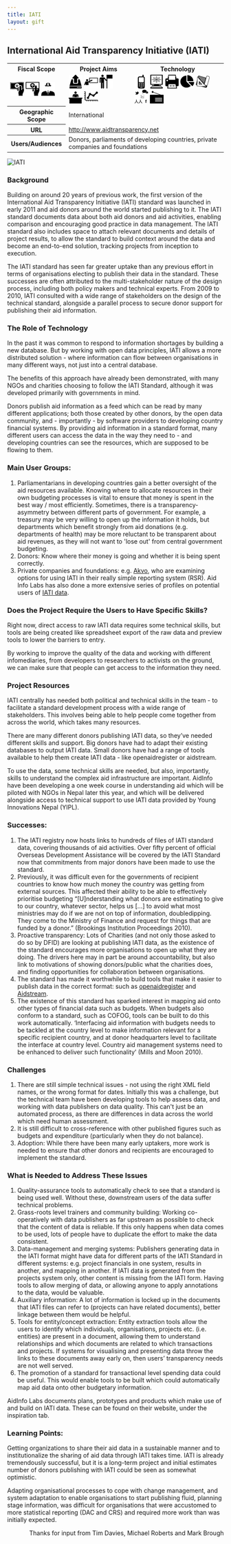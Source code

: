```yaml
---
title: IATI
layout: gift
---
```


## International Aid Transparency Initiative (IATI)

<table class="iconmatrix">
    <tr class="icons">
        <th class="inner">Fiscal Scope</th>
        <th class="inner">Project Aims</th>
        <th>Technology</th>
    </tr>
    <tr class="iconbar">
        <td class="inner">
            <img src="images/revenue.png" class="" title="Revenue Side" />
            <img src="images/spending.png" class="no" title="Spending Side" />
            <img src="images/invisible_money.png" class="" title="Off-Budget" />
        </td>
        <td class="inner">
            <img src="images/upload.png" class="" title="Publish Better Data" />
            <img src="images/educate.png" class="no" title="Educate Citizens" />
            <img src="images/citizen.png" class="no" title="Facilitate Direct Participation"/>
            <img src="images/decision-maker.png" class="" title="Get Feedback to Policy Makers" />
            <img src="images/data_analysis.png" class="" title="Analyse and Understand Data" />
        </td>
        <td>
            <img src="images/mobile.png" class="no" title="Mobile Technology" />
            <img src="images/web.png" class="" title="Web-based Technology" />
            <img src="images/offline.png" class="no" title="Offline and Print on Demand" />
            <img src="images/piechart.png" class="no" title="Data Visualisation and Maps" />
            <img src="images/standards.png" class="" title="Formats and Standards" />
            <img src="images/social_media.png" class="no" title="Social Media" />
            <img src="images/radio.png" class="no" title="Radio" />
        </td>
    </tr>
    <tr>
        <th class="inner">Geographic Scope</th>
        <td colspan="2">International</td>
    </tr>
    <tr>
        <th class="inner">URL</th>
        <td colspan="2"><a href="http://www.aidtransparency.net">http://www.aidtransparency.net</a></td>
    </tr>
    <tr>
        <th class="inner">Users/Audiences</th>
        <td colspan="2">Donors, parliaments of developing countries, private companies and foundations </td>
    </tr>
</table>

<img alt="IATI" src="http://farm8.staticflickr.com/7100/7272476346_0ae81268a5_o.png" class="screenshot" />


### Background 
Building on around 20 years of previous work, the first version of the International Aid Transparency Initiative (IATI) standard was launched in early 2011 and aid donors around the world started publishing to it. The IATI standard documents data about both aid donors and aid activities, enabling comparison and encouraging good practice in data management. The IATI standard also includes space to attach relevant documents and details of project results, to allow the standard to build context around the data and become an end-to-end solution, tracking projects from inception to execution. 

The IATI standard has seen far greater uptake than any previous effort in terms of organisations electing to publish their data in the standard. These successes are often attributed to the multi-stakeholder nature of the design process, including both policy makers and technical experts. From 2009 to 2010, IATI consulted with a wide range of stakeholders on the design of the technical standard, alongside a parallel process to secure donor support for publishing their aid information. 

### The Role of Technology 

In the past it was common to respond to information shortages by building a new database. But by working with open data principles, IATI allows a more distributed solution - where information can flow between organisations in many different ways, not just into a central database. 

The benefits of this approach have already been demonstrated, with many NGOs and charities choosing to follow the IATI Standard, although it was developed primarily with governments in mind.

Donors publish aid information as a feed which can be read by many different applications; both those created by other donors, by the open data community, and - importantly - by software providers to developing country financial systems. By providing aid information in a standard format, many different users can access the data in the way they need to - and developing countries can see the resources, which are supposed to be flowing to them. 

### Main User Groups: 

1. Parliamentarians in developing countries gain a better oversight of the aid resources available. Knowing where to allocate resources in their own budgeting processes is vital to ensure that money is spent in the best way / most efficiently. Sometimes, there is a transparency-asymmetry between different parts of government. For example, a treasury may be very willing to open up the information it holds, but departments which benefit strongly from aid donations (e.g. departments of health) may be more reluctant to be transparent about aid revenues, as they will not want to 'lose out' from central government budgeting.
2. Donors: Know where their money is going and whether it is being spent correctly. 
1. Private companies and foundations: e.g. [Akvo](http://www.akvo.org/), who are examining options for using IATI in their really simple reporting system (RSR). 
Aid Info Labs has also done a more extensive series of profiles on potential users of [IATI data](http://www.aidinfolabs.org/archives/category/inspiration/people). 

### Does the Project Require the Users to Have Specific Skills? 

Right now, direct access to raw IATI data requires some technical skills, but tools are being created like spreadsheet export of the raw data and preview tools to lower the barriers to entry. 

By working to improve the quality of the data and working with different infomediaries, from developers to researchers to activists on the ground, we can make sure that people can get access to the information they need. 

### Project Resources 

IATI centrally has needed both political and technical skills in the team - to facilitate a standard development process with a wide range of stakeholders. This involves being able to help people come together from across the world, which takes many resources. 

There are many different donors publishing IATI data, so they’ve needed different skills and support. Big donors have had to adapt their existing databases to output IATI data. Small donors have had a range of tools available to help them create IATI data - like openaidregister or aidstream. 

To use the data, some technical skills are needed, but also, importantly, skills to understand the complex aid infrastructure are important. AidInfo have been developing a one week course in understanding aid which will be piloted with NGOs in Nepal later this year, and which will be delivered alongside access to technical support to use IATI data provided by Young Innovations Nepal (YIPL). 

### Successes: 

1. The IATI registry now hosts links to hundreds of files of IATI standard data, covering thousands of aid activities. Over fifty percent of official Overseas Development Assistance will be covered by the IATI Standard now that commitments from major donors have been made to use the standard. 
2. Previously, it was difficult even for the governments of recipient countries to know how much money the country was getting from external sources. This affected their ability to be able to effectively prioritise budgeting “[U]nderstanding what donors are estimating to give to our country, whatever sector, helps us [...] to avoid what most ministries may do if we are not on top of information, doubledipping. They come to the Ministry of Finance and request for things that are funded by a donor.” (Brookings Institution Proceedings 2010). 
3. Proactive transparency: Lots of Charities (and not only those asked to do so by DFID) are looking at publishing IATI data, as the existence of the standard encourages more organisations to open up what they are doing. The drivers here may in part be around accountability, but also link to motivations of showing donors/public what the charities does, and finding opportunities for collaboration between organisations. 
4. The standard has made it worthwhile to build tools that make it easier to publish data in the correct format: such as [openaidregister](http://www.openaidregister.org/) and [Aidstream](http://aidstream.com/public/). 
5. The existence of this standard has sparked interest in mapping aid onto other types of financial data such as budgets. When budgets also conform to a standard, such as COFOG, tools can be built to do this work automatically. ‘Interfacing aid information with budgets needs to be tackled at the country level to make information relevant for a specific recipient country, and at donor headquarters level to facilitate the interface at country level. Country aid management systems need to be enhanced to deliver such functionality’ (Mills and Moon 2010). 

### Challenges

1. There are still simple technical issues - not using the right XML field names, or the wrong format for dates. Initially this was a challenge, but the technical team have been developing tools to help assess data, and working with data publishers on data quality. This can't just be an automated process, as there are differences in data across the world which need human assessment. 
2. It is still difficult to cross-reference with other published figures such as budgets and expenditure (particularly when they do not balance). 
3. Adoption: While there have been many early uptakers, more work is needed to ensure that other donors and recipients are encouraged to implement the standard. 

### What is Needed to Address These Issues 

1. Quality-assurance tools to automatically check to see that a standard is being used well. Without these, downstream users of the data suffer technical problems. 
2. Grass-roots level trainers and community building: Working co-operatively with data publishers as far upstream as possible to check that the content of data is reliable. If this only happens when data comes to be used, lots of people have to duplicate the effort to make the data consistent. 
3. Data-management and merging systems: Publishers generating data in the IATI format might have data for different parts of the IATI Standard in different systems: e.g. project financials in one system, results in another, and mapping in another. If IATI data is generated from the projects system only, other content is missing from the IATI form. Having tools to allow merging of data, or allowing anyone to apply annotations to the data, would be valuable. 
4. Auxiliary information: A lot of information is locked up in the documents that IATI files can refer to (projects can have related documents), better linkage between them would be helpful. 
5. Tools for entity/concept extraction: Entity extraction tools allow the users to identify which individuals, organisations, projects etc. (i.e. entities) are present in a document, allowing them to understand relationships and which documents are related to which transactions and projects. If systems for visualising and presenting data throw the links to these documents away early on, then users’ transparency needs are not well served. 
6. The promotion of a standard for transactional level spending data could be useful. This would enable tools to be built which could automatically map aid data onto other budgetary information. 

AidInfo Labs documents plans, prototypes and products which make use of and build on IATI data. These can be found on their website, under the inspiration tab. 

### Learning Points:

Getting organizations to share their aid data in a sustainable manner and to institutionalize the sharing of aid data through IATI takes time. IATI is already tremendously successful, but it is a long-term project and initial estimates number of donors publishing with IATI could be seen as somewhat optimistic.

Adapting organisational processes to cope with change management,  and system adaptation to enable organisations to start publishing fluid, planning stage information, was difficult for organisations that were accustomed to more statistical reporting (DAC and CRS) and required more work than was initially expected.

<p style="text-align: right">Thanks for input from Tim Davies, Michael Roberts and Mark Brough </p>
